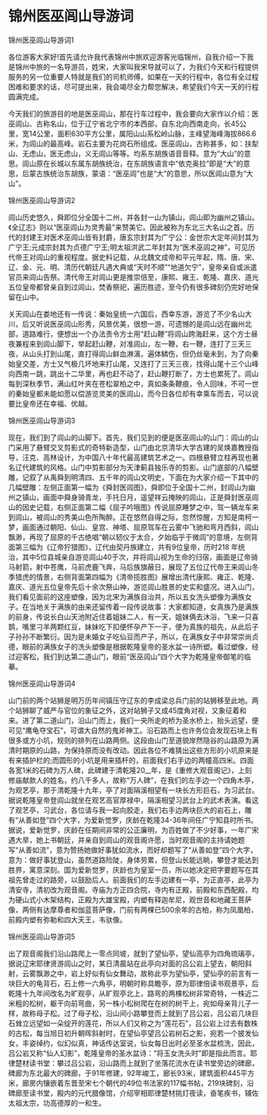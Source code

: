 # 锦州医巫闾山导游词
锦州医巫闾山导游词1

各位游客大家好!首先请允许我代表锦州中旅欢迎游客光临锦州，自我介绍一下我是锦州中旅的一名导游员，姓宋，大家叫我宋导就可以了，为我们今天和行程提供服务的另一位重要人特就是我们的司机师傅，如果在一天的行程中，各位有全过程困难和要求的话，尽可提出来，我会竭尽全力帮您解决，希望我们今天一天的行程圆满完成。

今天我们的旅游目的地是医巫闾山，那在行车过程中，我会要向大家作以介绍：医巫闾山、古称名山，位于辽宁省北宁市的本西部，自东北向西南走向，长45公里，宽14公里，面积630平方公里，属阳山山系松岭山脉，主峰望海峰海拔866.6米，为闾山的最高峰。岩石主要为花岗石所组成。医巫闾山，古称甚多，如：扶犁山、无虑山，医无虑山，义无闾山等等。均系东胡族语音音释。意为“大山”的意思。闾山原在长城以东属东胡族统治，在东胡族语言中“依克奥拉”即是“大”的意思，后蒙古族统治东胡族，蒙语：“医巫闾”也是“大”的意思，所以医闾山意为“大山”。

锦州医巫闾山导游词2

闾山历史悠久，舜即位分全国十二州，并各封一山为镇山，闾山即为幽州之镇山。《全辽志》则以“医巫闾山为灵秀最”来赞美它。因此被称为东北三大名山之首。历代的封建王对医术巫闾山皆有封爵，唐玄宗封其为广宁公：金世宗大定年间封其为广宁王;元成宗封其为贞德广宁王;明太祖洪武二年封其为“医术巫闾之神”，可见历代帝王对闾山的重视程度。据史料记载，从北魏文成帝和平元年起，隋、唐、宋、辽、金、元、明、清历代朝廷凡遇大典或“天时不顺”“地道欠宁”，皇帝亲自或派遣官员来闾山告祭。清代帝王对闾山更是推崇倍至，康熙、雍王、乾隆、嘉庆、道光五位皇帝都曾亲自到过闾山，焚香祭祀，遍历胜迹，至今仍有很多碑刻仍完好地保留在山中。

关天闾山在娄地还有一传说：秦始皇统一六国后，西幸东游，游览了不少名山大川，后又听说医巫闾山形秀，风景优美，很想一游，可遗憾的是闾山远在幽州北部，道路难行，便想出一个办法责令方士用“赶山鞭”将闾山跨海赶来，这个方士昼夜兼程来到闾山脚下，举起赶山鞭，对准闾山，左一鞭，右一鞭，连打了三天三夜，从山头打到山尾，直打得闾山鲜血淋漓，遍体鳞伤，但仍丝毫未到，为了向秦始皇交差，方士又气极几坏地来打山尾，又连打了三天三夜，找得山尾十三个山峰向西南一跳，跳出十二华里，再也赶不动了，赶山鞭打断了，方士也累死了。闾山每到深秋季节，满山红叶夹在苍松翠柏之中，真如条条鞭痕，令人回味，不可一世的秦始皇都未能如愿以偿游览灵美的医闾山，而今日各位却有幸乘车而去，可以说要比皇帝还在幸福、优越。

锦州医巫闾山导游词3

现在，我们到了闾山的山脚下。首先，我们见到的便是医巫闾山的山门：闾山的山门采用了悬臂交叉剪影式的奇特新造型，山门由北京清华大学古建的吴焕嘉教授指导，汪克、高林设计，为中国八十年代最高建筑艺术之一。四根悬臂立柱再现也著名辽代建筑的风格。山门中剪影部分为天津蓟县独乐寺的剪影。山门底部的八幅壁雕，记叙了从禹舜到明清四、五千年的闾山文明史，下面在为大家介绍一下其中的几幅壁雕：左侧正面第一幅为《舜封医闾图》，舜即位于全国十二州，封闾山为幽州之镇山，画面中舜身骑青龙，手托日月，遥望祥云掩映的闾山，正是舜封医巫闾山的因史记载，右侧正面第二幅《屈子吟哦图》传说屈原睡梦之中，驾一辆龙车来到闾山，被闾山的秀美山色所陶醉。正在悠然自得之际，忽然惊醒，方知是南柯一梦，画面通过朝阳、仙山、皇宫、神塔、屈原驾车在云雾中飞驰和弯月西斜，闾山飘渺，再现了屈原的千古绝唱“朝以轫仪于太合，夕始临乎于微闾”的意境，左侧背面第三幅为《辽帝狞猎图》，辽代由契丹族建立，共有9位皇帝，历时218 年统治，其中5位县城亲自游览闾山40于次，并将闾山视为生命的归宿，画面是辽帝骑马射箭，射中苍鹰，马前虎鹿飞奔，马后族旗蔽日，展现了五位辽代帝王来闾山冬季猎虎的情景，右侧背面第四幅为《清帝揽胜图》展增出清代康熙、雍正、乾隆、嘉庆、道光五位皇帝先后十余次祭山神，游览闾山胜景的史实和盛况。进入山门，我们看见面前的这座塑像，因为北宋为满族自治共，所以五女洗头塑像为满族女子。在当地关于满族的由来还留传着一段传说故事：大家都知道，女真族乃是满族的前身，传说长白山天池附近住着姐妹二人，有一天，姐妹俩去沐浴，飞来一只喜鹊，嘴里刁羊两颗红豆，妹妹吃下扣便怀孕产下一子，便为真族的祖先，从此后子子孙孙不断繁衍。因为是未婚女子吃仙豆而产子，所以，在满族女子中非常崇尚贞德，眼前的满族女子的洗头塑像是根据乾隆皇帝的圣水盆一诗所塑。看过塑像，经过迎客松，我们到达第二道山门，眼前“医巫闾山”四个大字为乾隆皇帝御笔的临摹。

锦州医巫闾山导游词4

山门前的两个站狮是明万历年间镇压守辽东的李成梁总兵门前的站狮移至此地。两个站狮聊了威严与官位的象征之外，这对站狮子又成45度角对视，又象征着和来。进了第二道山门，沿山门而上，我们一央所走的桥为圣水桥上，抬头远望，便可见“鹰龟夺宝石”，可谓大自然的鬼斧神工。沿石路而上也许务位会发现石块上有很多或方小坑，规则的排列在山路两侧。这段由山门至道貌岸然隐谷的山路原为满清时期原的山路，为保持原而没有改动。因此各位不难猜出这些方形的小坑原来是有来插护栏的;而圆形的小坑是用来插杆的，前面我们右手边的两幢高四米。四面各宽1米的石碑为万人碑，此碑建于清乾隆20__年，是《重修大观音阁记》，上刻修庙献款人的姓名，约八千多人，故称“万人碑”，在我们的左手边一个四角木亭，为观艺亭，那于清乾隆十九年，亭了对面隔溪相望有一块长方形巨石，为习武台。据说乾隆皇帝登闾山就坐在观艺高官厚禄中，隔溪相望习武台上的武术表演。看这了观艺亭，习武台，各位请与我一起向胶走，我们右手边两块巨大的岩石上，雕有“从善如登”四个大字，为爱新觉罗，庆龄在乾隆34-36年间任广宁知县时所书。据说，爱新觉罗，庆龄在任期间非常的公正廉明，为百姓做了不少好事，一年广宋遇大旱，她上书朝廷，并亲自到闾山的观音阁许愿，当时观音阁的主持请她题写“从善如流”，意为赞扬她做好事犹如流水，而好却题写了“从善如登”四个大字，意为：做好事犹登山，虽然道路险陡，身体劳累，但登山长能远眺，攀登才能达到胜界，寓意深刻。国为爱新觉罗，庆龄也为皇室一员，所以她决定把字要题写在其祖先曾走过的路旁，以鼓励后人。前面我们的左手边建有一亭，为正直亭，此亭为清安寺，清初改为观音阁。寺庙为方正四合院，寺内有正殿，前殿和东西配殿，均为硬山式小木架结构，正殿为大雄宝殿，内塑有释迦牟尼，观世音和地藏王菩萨像，两侧有达摩尊者和伽蓝菩萨像，门前有两棵已500余年的古柏，称为凤凰柏，前殿内塑有弥勒和四大天王，韦驮像。

锦州医巫闾山导游词5

出了观音阁我们沿山路爬上一零点同坡，就到了望仙亭，望仙高亭为四角琉璃亭，据说辽宋耶律贤游闾山之时，某日清晨站在此亭向对面的吕公岩上望去，朝阳斜射，云雾飘渺之中，岩上好似有仙女舞动，故称此亭为望仙亭，望仙亭的前言有一块巨大的龟背石，石上修一六角亭，明朝时称具瞻亭，原为耶律倍读书观景亭，后乾隆十九年间改名为旷观亭，从旷观亭北上，路弯的两棵松树非常奇特，一株近二米粗的松树，躯干向前弯曲，另一株小松树爬在在树的树干上，宛如母亲背儿子一样，故称母子松。过了母子松，沿山间小路攀登而上就到了吕公岩，吕公岩几块巨石耸立远望如一朵绽开的莲花，所以人们又称之为“莲花石”，吕公岩上过去有数株的古松，每当旭日初升朝晖斜射时，在望仙亭望吕公岩树石之影，宛若一个披发仙女，丰姿绰约，似幻似真，神话传达室说，仙女每日出时必至圣水盆梳洗，因此，吕公岩又称“仙人幻影”，乾隆皇帝的圣水盆诗：“将玉女洗头时”即是指此而言。耶律楚材读书堂：攀过吕公岩，沿山路而上就到了坐落花流水在读书堂旁边的碑廊，碑廊为东北最大的碑廊，于91年修建，92年峻工，廊长93米，建筑面积445平方米，廊房内镶嵌着东晋至宋七个朝代的49位书法家的117幅书帖，219块碑刻，沿碑廊至读书堂，殿内的元代腊像馆，介绍宰相耶律楚材挑灯夜读，奋笔疾书，辅佐太祖太宗，功高德厚的一和生。